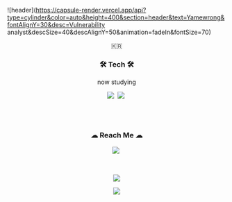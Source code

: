 ![header](https://capsule-render.vercel.app/api?type=cylinder&color=auto&height=400&section=header&text=Yamewrong&fontAlignY=30&desc=Vulnerability analyst&descSize=40&descAlignY=50&animation=fadeIn&fontSize=70)



<p align="center">🇰🇷</p>

<h3 align="center">🛠 Tech 🛠</h3>

<p align="center"> now studying </p>

<p align="center">
  <img src="https://img.shields.io/badge/Python-3766AB?style=flat-square&logo=Python&logoColor=white"/></a>&nbsp 
  <img src="https://img.shields.io/badge/C-A8B9CC?style=flat-square&logo=C&logoColor=white"/></a>&nbsp 
</p>

<br>



  
<br>


<h3 align="center"> ☁ Reach Me ☁ </h3>
<p align="center">
  <a href="https://www.instagram.com/yame_wrong/"><img src="https://img.shields.io/badge/Instagram-E4405F?style=flat-square&logo=Instagram&logoColor=white&link=https://www.instagram.com/yame_wrong/"/></a>&nbsp
</p>
<br>

<p align="center">
    <img 
        src="https://hits.seeyoufarm.com/api/count/incr/badge.svg?url=https%3A%2F%2Fgithub.com%2FYamewrong&count_bg=%2379C83D&title_bg=%23555555&icon=&icon_color=%23E7E7E7&title=hits&edge_flat=false"
        style="height : auto; margin-left : 10px; margin-right : 10px;"/>
</p>


<p align="center">
    <img
        src = "https://github-readme-stats.vercel.app/api?username=yamewrong&theme=swift&show_icons=true">
</p>
